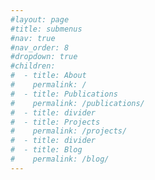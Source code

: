 ```yaml
---
#layout: page
#title: submenus
#nav: true
#nav_order: 8
#dropdown: true
#children:
#  - title: About
#    permalink: /
#  - title: Publications
#    permalink: /publications/
#  - title: divider
#  - title: Projects
#    permalink: /projects/
#  - title: divider
#  - title: Blog
#    permalink: /blog/
---
```

